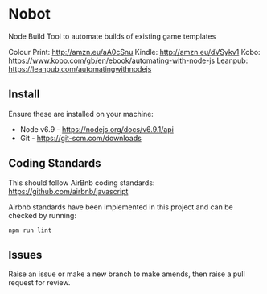 # Nobot

Node Build Tool to automate builds of existing game templates

Colour Print: http://amzn.eu/aA0cSnu
Kindle: http://amzn.eu/dVSykv1
Kobo: https://www.kobo.com/gb/en/ebook/automating-with-node-js
Leanpub: https://leanpub.com/automatingwithnodejs

## Install

Ensure these are installed on your machine:

- Node v6.9 - <https://nodejs.org/docs/v6.9.1/api>
- Git - <https://git-scm.com/downloads>

## Coding Standards

This should follow AirBnb coding standards: https://github.com/airbnb/javascript

Airbnb standards have been implemented in this project and can be checked by running:

```shell
npm run lint
```

## Issues

Raise an issue or make a new branch to make amends, then raise a pull request for review.
